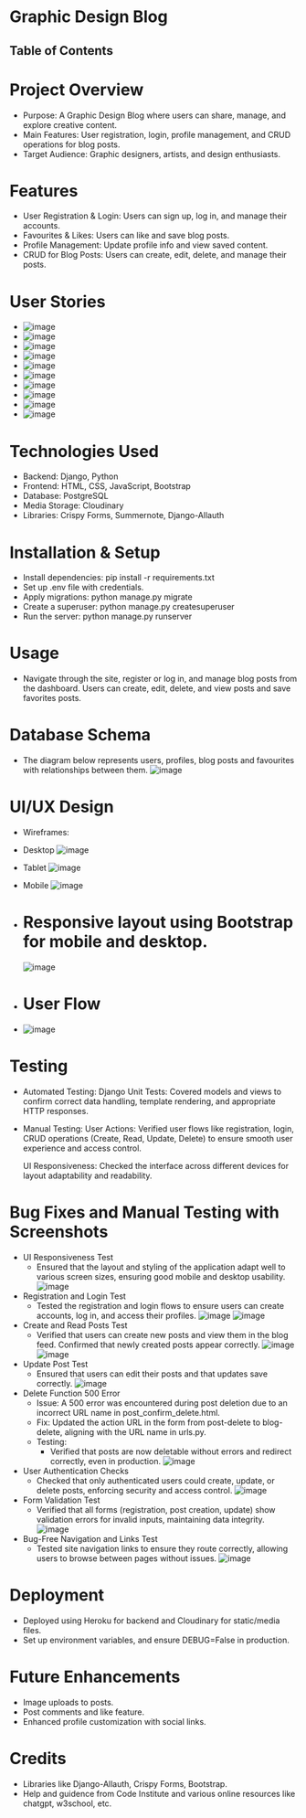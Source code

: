 # Graphic Design Blog
## Table of Contents

# Project Overview
- Purpose: A Graphic Design Blog where users can share, manage, and explore creative content.
- Main Features: User registration, login, profile management, and CRUD operations for blog posts.
- Target Audience: Graphic designers, artists, and design enthusiasts.

# Features
- User Registration & Login: Users can sign up, log in, and manage their accounts.
- Favourites & Likes: Users can like and save blog posts.
- Profile Management: Update profile info and view saved content.
- CRUD for Blog Posts: Users can create, edit, delete, and manage their posts.

# User Stories
- ![image](https://github.com/user-attachments/assets/a1b61106-569a-4278-a9af-8d22bd0ad59b)
- ![image](https://github.com/user-attachments/assets/b93cb7e3-0ede-4919-9900-f519c669823a)
- ![image](https://github.com/user-attachments/assets/72095ec6-41a0-451e-81fb-e61065b95327)
- ![image](https://github.com/user-attachments/assets/f402b72f-b4f2-4f7b-9706-275501a95831)
- ![image](https://github.com/user-attachments/assets/99fc1a92-3dfc-4b54-a372-5956fce324d2)
- ![image](https://github.com/user-attachments/assets/211a32ed-e65a-4287-a0ff-d3449039d0b9)
- ![image](https://github.com/user-attachments/assets/a981b974-63d7-4181-bcc6-a6f950db9782)
- ![image](https://github.com/user-attachments/assets/b74a99c4-2a30-40ce-94d9-ee94bd23764d)
- ![image](https://github.com/user-attachments/assets/3d9d2a5c-c8b2-444a-85bf-5996f53978ac)
- ![image](https://github.com/user-attachments/assets/4ac00a82-0d84-45ee-be6f-f12d1c1594f1)

# Technologies Used
- Backend: Django, Python
- Frontend: HTML, CSS, JavaScript, Bootstrap
- Database: PostgreSQL
- Media Storage: Cloudinary
- Libraries: Crispy Forms, Summernote, Django-Allauth

# Installation & Setup
- Install dependencies: pip install -r requirements.txt
- Set up .env file with credentials.
- Apply migrations: python manage.py migrate
- Create a superuser: python manage.py createsuperuser
- Run the server: python manage.py runserver

# Usage
- Navigate through the site, register or log in, and manage blog posts from the dashboard. Users can create, edit, delete, and view posts and save favorites posts.

# Database Schema
- The diagram below represents users, profiles, blog posts and favourites with relationships between them.
![image](https://github.com/user-attachments/assets/147164a1-b75a-46fe-901c-2298c4f4a803)

# UI/UX Design
- Wireframes:
- Desktop ![image](https://github.com/user-attachments/assets/ca57f0a7-73a3-42cc-9d14-156a7207bfae)
- Tablet ![image](https://github.com/user-attachments/assets/4a4444b6-cf4a-4af7-86c1-ea1e2696d961)
- Mobile ![image](https://github.com/user-attachments/assets/ab6dcc47-2a48-4fb9-b06c-78082f328855)


- # Responsive layout using Bootstrap for mobile and desktop.
  ![image](https://github.com/user-attachments/assets/ebe95a08-90a4-4379-8489-f7262d562800)

- # User Flow
- ![image](https://github.com/user-attachments/assets/ea733ea5-38fa-4e1e-a640-e504198872e9)

# Testing
- Automated Testing:
   Django Unit Tests: Covered models and views to confirm correct data handling, template rendering, and appropriate HTTP responses.
- Manual Testing: 
   User Actions: Verified user flows like registration, login, CRUD operations (Create, Read, Update, Delete) to ensure smooth user experience and access control.
  
   UI Responsiveness: Checked the interface across different devices for layout adaptability and readability.
  
# Bug Fixes and Manual Testing with Screenshots
- UI Responsiveness Test
   - Ensured that the layout and styling of the application adapt well to various screen sizes, ensuring good mobile and desktop usability.
  ![image](https://github.com/user-attachments/assets/99046d14-be0f-430a-81f1-1e2c596c8c62)
- Registration and Login Test
  - Tested the registration and login flows to ensure users can create accounts, log in, and access their profiles.
  ![image](https://github.com/user-attachments/assets/5976ac7b-d552-4d7c-adc3-e3ee4476352d)
  ![image](https://github.com/user-attachments/assets/8fdc7034-ea4d-4094-9407-fca6257777a0)
- Create and Read Posts Test
  - Verified that users can create new posts and view them in the blog feed. Confirmed that newly created posts appear correctly.
  ![image](https://github.com/user-attachments/assets/01f84240-1dcc-4faa-ad4f-6216c4344fd9)
  ![image](https://github.com/user-attachments/assets/fbf7e2d4-ce3f-4869-93dc-29bdee31376c)
- Update Post Test
  - Ensured that users can edit their posts and that updates save correctly.
  ![image](https://github.com/user-attachments/assets/916d8e36-601e-416f-819c-6875a1f949f6)
- Delete Function 500 Error
  - Issue: A 500 error was encountered during post deletion due to an incorrect URL name in post_confirm_delete.html.
  - Fix: Updated the action URL in the form from post-delete to blog-delete, aligning with the URL name in urls.py.
  - Testing:
    - Verified that posts are now deletable without errors and redirect correctly, even in production.
  ![image](https://github.com/user-attachments/assets/4d1396f4-c96f-48e0-8e74-beaa18f042fd)
- User Authentication Checks
  - Checked that only authenticated users could create, update, or delete posts, enforcing security and access control.
  ![image](https://github.com/user-attachments/assets/8c6c8454-657c-489e-ae23-a0a6e0d149e2)
- Form Validation Test
  - Verified that all forms (registration, post creation, update) show validation errors for invalid inputs, maintaining data integrity.
  ![image](https://github.com/user-attachments/assets/d5b6a56b-cb02-4938-98f7-3cd3061ca490)
- Bug-Free Navigation and Links Test
  - Tested site navigation links to ensure they route correctly, allowing users to browse between pages without issues.
  ![image](https://github.com/user-attachments/assets/b12c38f7-e40f-4703-908f-0a4f3a4a6ec4)

# Deployment
- Deployed using Heroku for backend and Cloudinary for static/media files.
- Set up environment variables, and ensure DEBUG=False in production.

 # Future Enhancements
- Image uploads to posts.
- Post comments and like feature.
- Enhanced profile customization with social links.

# Credits
- Libraries like Django-Allauth, Crispy Forms, Bootstrap.
- Help and guidence from Code Institute and various online resources like chatgpt, w3school, etc.
